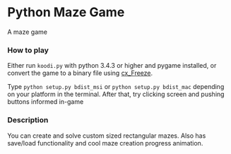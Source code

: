 # Python Maze Game
A maze game

### How to play
 Either run `koodi.py` with python 3.4.3 or higher and pygame installed,
 or convert the game to a binary file using [cx_Freeze](http://cx-freeze.sourceforge.net).
 
 Type `python setup.py bdist_msi` or `python setup.py bdist_mac` depending on your platform in the terminal.
 After that, try clicking screen and pushing buttons informed in-game
 
 
### Description
You can create and solve custom sized rectangular mazes. 
Also has save/load functionality and cool maze creation progress animation.

